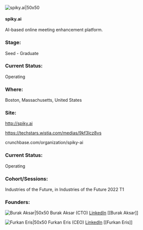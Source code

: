 

![spiky.ai|50x50](https://apimg.techstars.com/connect/images/image_files/623a05391d115c377746ef66/original/Untitled_design.png)

#### spiky.ai
AI-based online meeting enhancement platform.

### Stage: 
Seed - Graduate 

### Current Status: 
Operating

### Where:
Boston, Massachusetts, United States

### Site:
http://spiky.ai

https://techstars.wistia.com/medias/9kf3lcz8vs

crunchbase.com/organization/spiky-ai

### Current Status: 
Operating

### Cohort/Sessions: 
Industries of the Future, in Industries of the Future 2022 T1

### Founders: 

![Burak Aksar|50x50](http://apimg.techstars.com/sf/contacts/headshot/Headshot_7676bc72783c430f46b6a5b65.jpg) Burak Aksar (CTO) [LinkedIn](https://linkedin.com/in/burakaksar) [[Burak Aksar]]

![Furkan Eris|50x50](http://apimg.techstars.com/sf/contacts/headshot/Headshot_ff04744adc2fe0edf8f766552.jpg) Furkan Eris (CEO) [LinkedIn](https://linkedin.com/in/furkan-eris) [[Furkan Eris]]


